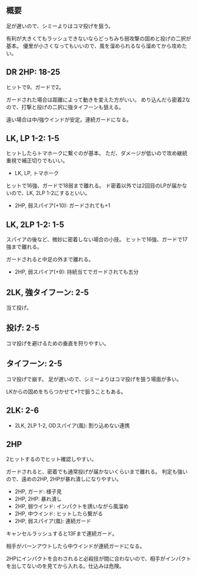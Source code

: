 ## 概要

足が遅いので、シミーよりはコマ投げを狙う。

有利が大きくてもラッシュできないならどっちみち弱攻撃の固めと投げの二択が基本。
優里が小さくなってもいいので、風を溜められるなら溜めてから攻めたい。

## DR 2HP: 18-25

ヒットで9、ガードで2。

ガードされた場合は距離によって動きを変えた方がいい。
めり込んだら密着2なので、打撃と投げの二択に強タイフーンも狙える。

遠い場合は中/強ウインドが安定。連続ガードになる。

## LK, LP 1-2: 1-5

ヒットしたらトマホークに繋ぐのが基本。
ただ、ダメージが低いので攻め継続重視で補正切りでもいい。

- LK, LP, トマホーク

ヒットで16強、ガードで18弱まで離れる。
ド密着以外では2回目のLPが届かないので、LK, 2LP 1-2にするといい。

- 2HP, 弱スパイア(+10): ガードされても+1

## LK, 2LP 1-2: 1-5

スパイアの後など、微妙に密着しない場合の小技。
ヒットで16強、ガードで17強まで離れる。

ガードされると中足の外まで離れる。

- 2HP, 弱スパイア(+9): 持続当てでガードされても五分

## 2LK, 強タイフーン: 2-5

当て投げ。

## 投げ: 2-5

コマ投げを避けるための垂直を狩りやすい。

## タイフーン: 2-5

コマ投げで崩す。
足が遅いので、シミーよりはコマ投げを狙う場面が多い。

LKからの固めをちらつかせて+1で狙うこともある。

## 2LK: 2-6

- 2LK, 2LP 1-2, ODスパイア(風): 割り込めない連携

## 2HP

2ヒットするのでヒット確認しやすい。

ガードされると、密着でも通常投げが届かないくらいまで離れる。
判定も強いので、遠めの2HP, 2HPが暴れ潰しになりやすい。

- 2HP, ガード: 様子見
- 2HP, 2HP: 暴れ潰し
- 2HP, 弱ウインド: インパクトを誘いながら風溜め
- 2HP, 中ウインド: ヒットしたら繋がる
- 2HP, 弱スパイア(風): 連続ガード

キャンセルラッシュすると13Fまで連続ガード。

相手がバーンアウトしたら中ウインドが連続ガードになる。

2HPにインパクトを合わされると必殺技が間に合わないので、相手がインパクトを出してないのを見てから入れる。仕込みは危険。
